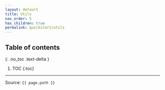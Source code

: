 ```yaml
---
layout: default
title: Utils
nav_order: 5
has_children: true
permalink: quickstart/utils
---
```


## Table of contents
{: .no_toc .text-delta }

1. TOC
   {:toc}

---

Source: `{{ page.path }}`
